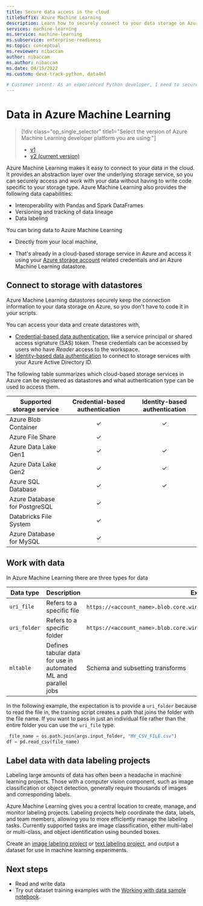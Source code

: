 ```yaml
---
title: Secure data access in the cloud
titleSuffix: Azure Machine Learning
description: Learn how to securely connect to your data storage on Azure with Azure Machine Learning datastores and datasets.
services: machine-learning
ms.service: machine-learning
ms.subservice: enterprise-readiness
ms.topic: conceptual
ms.reviewer: nibaccam
author: nibaccam
ms.author: nibaccam
ms.date: 04/15/2022
ms.custom: devx-track-python, data4ml

# Customer intent: As an experienced Python developer, I need to securely access my data in my Azure storage solutions and use it to accomplish my machine learning tasks.
---
```


# Data in Azure Machine Learning

> [!div class="op_single_selector" title1="Select the version of Azure Machine Learning developer platform you are using:"]
> * [v1](./v1/concept-data.md)
> * [v2 (current version)](concept-data.md)

Azure Machine Learning makes it easy to connect to your data in the cloud. It provides an abstraction layer over the underlying storage service, so you can securely access and work with your data without having to write code specific to your storage type. Azure Machine Learning also provides the following data capabilities:

*    Interoperability with Pandas and Spark DataFrames
*    Versioning and tracking of data lineage
*    Data labeling

You can bring data to Azure Machine Learning 

* Directly from your local machine,

* That's already in a cloud-based storage service in Azure and access it using your [Azure storage account](../storage/common/storage-account-create.md?tabs=azure-portal) related credentials and an Azure Machine Learning datastore.

## Connect to storage with datastores

Azure Machine Learning datastores securely keep the connection information to your data storage on Azure, so you don't have to code it in your scripts. 

You can access your data and create datastores with, 
* [Credential-based data authentication](how-to-access-data.md), like a service principal or shared access signature (SAS) token. These credentials can be accessed by users who have *Reader* access to the workspace. 
* [Identity-based data authentication](how-to-identity-based-data-access.md) to connect to storage services with your Azure Active Directory ID. 

The following table summarizes which cloud-based storage services in Azure can be registered as datastores and what authentication type can be used to access them. 

Supported storage service | Credential-based authentication | Identity-based authentication
|---|:----:|:---:|
Azure Blob Container| ✓ | ✓|
Azure File Share| ✓ | |
Azure Data Lake Gen1 | ✓ | ✓|
Azure Data Lake Gen2| ✓ | ✓|
Azure SQL Database | ✓ | ✓|
Azure Database for PostgreSQL | ✓ | |
Databricks File System| ✓ | |
Azure Database for MySQL | ✓ | |


## Work with data



In Azure Machine Learning there are three types for data

Data type | Description | Example
---|------|---
`uri_file` | Refers to a specific file | `https://<account_name>.blob.core.windows.net/<container_name>/path/file.csv`.
`uri_folder`| Refers to a specific folder |`https://<account_name>.blob.core.windows.net/<container_name>/path`
`mltable` |Defines tabular data for use in automated ML and parallel jobs| Schema and subsetting transforms

In the following example, the expectation is to provide a `uri_folder` because to read the file in, the training script creates a path that joins the folder with the file name. If you want to pass in just an individual file rather than the entire folder you can use the `uri_file` type.

```python
 file_name = os.path.join(args.input_folder, "MY_CSV_FILE.csv") 
df = pd.read_csv(file_name)
```

## Label data with data labeling projects

Labeling large amounts of data has often been a headache in machine learning projects. Those with a computer vision component, such as image classification or object detection, generally require thousands of images and corresponding labels.

Azure Machine Learning gives you a central location to create, manage, and monitor labeling projects. Labeling projects help coordinate the data, labels, and team members, allowing you to more efficiently manage the labeling tasks. Currently supported tasks are image classification, either multi-label or multi-class, and object identification using bounded boxes.

Create an [image labeling project](how-to-create-image-labeling-projects.md) or [text labeling project](how-to-create-text-labeling-projects.md), and output a dataset for use in machine learning experiments.

## Next steps 

+ Read and write data 
+ Try out dataset training examples with the [Working with data sample notebook](https://github.com/Azure/azureml-examples/blob/sdk-preview/sdk/assets/data/data.ipynb).